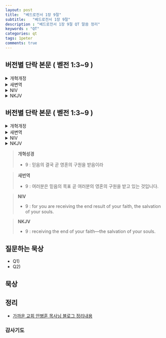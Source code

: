 ```yaml
---
layout: post
title:  "베드로전서 1장 9절"
subtitle:   "베드로전서 1장 9절"
description : "베드로전서 1장 9절 QT 말씀 정리"
keywords : "QT"
categories: qt
tags: 1peter
comments: true
---
```


## 버전별 단락 본문 ( 벧전 1:3~9 )

<details>
<summary>개혁개정</summary>
<div markdown="1">

>* 3 : 우리 주 예수 그리스도의 아버지 하나님을 찬송하리로다 그의 많으신 긍휼대로 예수 그리스도를 죽은 자 가운데서 부활하게 하심으로 말미암아 우리를 거듭나게 하사 산 소망이 있게 하시며
>* 4 : 썩지 않고 더럽지 않고 쇠하지 아니하는 유업을 잇게 하시나니 곧 너희를 위하여 하늘에 간직하신 것이라
>* 5 : 너희는 말세에 나타내기로 예비하신 구원을 얻기 위하여 믿음으로 말미암아 하나님의 능력으로 보호하심을 받았느니라
>* 6 : 그러므로 너희가 이제 여러 가지 시험으로 말미암아 잠깐 근심하게 되지 않을 수 없으나 오히려 크게 기뻐하는도다
>* 7 : 너희 믿음의 확실함은 불로 연단하여도 없어질 금보다 더 귀하여 예수 그리스도께서 나타나실 때에 칭찬과 영광과 존귀를 얻게 할 것이니라
>* 8 : 예수를 너희가 보지 못하였으나 사랑하는도다 이제도 보지 못하나 믿고 말할 수 없는 영광스러운 즐거움으로 기뻐하니
>* `9 : 믿음의 결국 곧 영혼의 구원을 받음이라`
</div>
</details>

<details>
<summary>새변역</summary>
<div markdown="1">

>* 3 : 우리 주 예수 그리스도의 하나님 아버지께 찬양을 드립시다. 하나님께서는 그 크신 자비로 우리를 새로 태어나게 하셨습니다. 그리하여 그는, 죽은 사람들 가운데서 예수 그리스도가 부활하심으로 말미암아 우리로 하여금 산 소망을 갖게 해 주셨으며,
>* 4 : 썩지 않고 더러워지지 않고 낡아 없어지지 않는 유산을 물려받게 하셨습니다. 이 유산은 여러분을 위하여 하늘에 간직되어 있습니다.`
>* 5 : 하나님께서는 여러분의 믿음을 보시고 그의 능력으로 여러분을 보호해 주시며, 마지막 때에 나타나기로 되어 있는 구원을 얻게 해 주십니다.
>* 6 : 그러므로 여러분이 지금 잠시동안 여러 가지 시련 속에서 어쩔 수 없이 슬픔을 당하게 되었다 하더라도 기뻐하십시오.
>* 7 : 하나님께서는 여러분의 믿음을 단련하셔서, 불로 단련하지만 결국 없어지고 마는 금보다 더 귀한 것이 되게 하시며, 예수 그리스도께서 나타나실 때에 여러분에게 칭찬과 영광과 존귀를 얻게 해 주십니다.
>* 8 : 여러분은 그리스도를 본 일이 없으면서도 사랑하며, 지금 그를 보지 못하면서도 믿으며, 말로 다 표현할 수 없는 즐거움과 영광을 누리면서 기뻐하고 있습니다.
>* `9 : 여러분은 믿음의 목표 곧 여러분의 영혼의 구원을 받고 있는 것입니다.`
</div>
</details>

<details>
<summary> NIV</summary>
<div markdown="1">

>* 3 : Praise be to the God and Father of our Lord Jesus Christ! In his great mercy he has given us new birth into a living hope through the resurrection of Jesus Christ from the dead,
>* 4 : and into an inheritance that can never perish, spoil or fade. This inheritance is kept in heaven for you,
>* 5 : who through faith are shielded by God’s power until the coming of the salvation that is ready to be revealed in the last time.
>* 6 : In all this you greatly rejoice, though now for a little while you may have had to suffer grief in all kinds of trials.
>* 7 : These have come so that the proven genuineness of your faith — of greater worth than gold, which perishes even though refined by fire — may result in praise, glory and honor when Jesus Christ is revealed.
>* 8 : Though you have not seen him, you love him; and even though you do not see him now, you believe in him and are filled with an inexpressible and glorious joy,
>* `9 : for you are receiving the end result of your faith, the salvation of your souls.`
</div>
</details>

<details>
<summary>NKJV</summary>
<div markdown="1">

>* 3 : Blessed be the God and Father of our Lord Jesus Christ, who according to His abundant mercy has begotten us again to a living hope through the resurrection of Jesus Christ from the dead,
>* 4 : to an inheritance incorruptible and undefiled and that does not fade away, reserved in heaven for you
>* 5 : who are kept by the power of God through faith for salvation ready to be revealed in the last time.
>* 6 : In this you greatly rejoice, though now for a little while, if need be, you have been grieved by various trials,
>* 7 : that the genuineness of your faith, being much more precious than gold that perishes, though it is tested by fire, may be found to praise, honor, and glory at the revelation of Jesus Christ,
>* 8 : whom having not seen you love. Though now you do not see Him, yet believing, you rejoice with joy inexpressible and full of glory,
>* `9 : receiving the end of your faith—the salvation of your souls.`
</div>
</details>



## 버전별 단락 본문 ( 벧전 1:3~9 )

<details>
<summary>개혁개정</summary>
<div markdown="1">

>* 1 : 예수 그리스도의 사도 베드로는 본도, 갈라디아, 갑바도기아, 아시아와 비두니아에 흩어진 나그네
>* 2 : 곧 하나님 아버지의 미리 아심을 따라 성령이 거룩하게 하심으로 순종함과 예수 그리스도의 피 뿌림을 얻기 위하여 택하심을 받은 자들에게 편지하노니 은혜와 평강이 너희에게 더욱 많을지어다
>* 3 : 우리 주 예수 그리스도의 아버지 하나님을 찬송하리로다 그의 많으신 긍휼대로 예수 그리스도를 죽은 자 가운데서 부활하게 하심으로 말미암아 우리를 거듭나게 하사 산 소망이 있게 하시며
>* 4 : 썩지 않고 더럽지 않고 쇠하지 아니하는 유업을 잇게 하시나니 곧 너희를 위하여 하늘에 간직하신 것이라
>* 5 : 너희는 말세에 나타내기로 예비하신 구원을 얻기 위하여 믿음으로 말미암아 하나님의 능력으로 보호하심을 받았느니라
>* 6 : 그러므로 너희가 이제 여러 가지 시험으로 말미암아 잠깐 근심하게 되지 않을 수 없으나 오히려 크게 기뻐하는도다
>* 7 : 너희 믿음의 확실함은 불로 연단하여도 없어질 금보다 더 귀하여 예수 그리스도께서 나타나실 때에 칭찬과 영광과 존귀를 얻게 할 것이니라
>* 8 : 예수를 너희가 보지 못하였으나 사랑하는도다 이제도 보지 못하나 믿고 말할 수 없는 영광스러운 즐거움으로 기뻐하니
>* 9 : 믿음의 결국 곧 영혼의 구원을 받음이라
</div>
</details>

<details>
<summary>새변역</summary>
<div markdown="1">

>* 1 : 예수 그리스도의 사도인 베드로가, 본도와 갈라디아와 갑바도기아와 아시아와 비두니아에 흩어져서 사는 나그네들인, 택하심을 입은 이들에게 이 편지를 씁니다.
>* 2 : 하나님 아버지께서 여러분을 미리 아시고 성령으로 거룩하게 해 주셔서, 여러분은 순종하게 되고, 예수 그리스도의 피 뿌림을 받게 되었습니다. 여러분에게 은혜와 평화가 더욱 가득 차기를 빕니다.
>* 3 : 우리 주 예수 그리스도의 하나님 아버지께 찬양을 드립시다. 하나님께서는 그 크신 자비로 우리를 새로 태어나게 하셨습니다. 그리하여 그는, 죽은 사람들 가운데서 예수 그리스도가 부활하심으로 말미암아 우리로 하여금 산 소망을 갖게 해 주셨으며,
>* 4 : 썩지 않고 더러워지지 않고 낡아 없어지지 않는 유산을 물려받게 하셨습니다. 이 유산은 여러분을 위하여 하늘에 간직되어 있습니다.
>* 5 : 하나님께서는 여러분의 믿음을 보시고 그의 능력으로 여러분을 보호해 주시며, 마지막 때에 나타나기로 되어 있는 구원을 얻게 해 주십니다.
>* 6 : 그러므로 여러분이 지금 잠시동안 여러 가지 시련 속에서 어쩔 수 없이 슬픔을 당하게 되었다 하더라도 기뻐하십시오.
>* 7 : 하나님께서는 여러분의 믿음을 단련하셔서, 불로 단련하지만 결국 없어지고 마는 금보다 더 귀한 것이 되게 하시며, 예수 그리스도께서 나타나실 때에 여러분에게 칭찬과 영광과 존귀를 얻게 해 주십니다.
>* 8 : 여러분은 그리스도를 본 일이 없으면서도 사랑하며, 지금 그를 보지 못하면서도 믿으며, 말로 다 표현할 수 없는 즐거움과 영광을 누리면서 기뻐하고 있습니다.
>* 9 : 여러분은 믿음의 목표 곧 여러분의 영혼의 구원을 받고 있는 것입니다.
</div>
</details>

<details>
<summary> NIV</summary>
<div markdown="1">

>* 1 : Peter, an apostle of Jesus Christ,
 To God’s elect, exiles scattered throughout the provinces of Pontus, Galatia, Cappadocia, Asia and Bithynia, 
>* 2 : who have been chosen according to the foreknowledge of God the Father, through the sanctifying work of the Spirit, to be obedient to Jesus Christ and sprinkled with his blood:
 Grace and peace be yours in abundance.
>* 3 : Praise be to the God and Father of our Lord Jesus Christ! In his great mercy he has given us new birth into a living hope through the resurrection of Jesus Christ from the dead, 
>* 4 : and into an inheritance that can never perish, spoil or fade. This inheritance is kept in heaven for you,
>* 5 : who through faith are shielded by God’s power until the coming of the salvation that is ready to be revealed in the last time.
>* 6 : In all this you greatly rejoice, though now for a little while you may have had to suffer grief in all kinds of trials. 
>* 7 : These have come so that the proven genuineness of your faith — of greater worth than gold, which perishes even though refined by fire — may result in praise, glory and honor when Jesus Christ is revealed.
>* 8 : Though you have not seen him, you love him; and even though you do not see him now, you believe in him and are filled with an inexpressible and glorious joy, 
>* 9 : for you are receiving the end result of your faith, the salvation of your souls.
</div>
</details>

<details>
<summary>NKJV</summary>
<div markdown="1">

>* 1 : Peter, an apostle of Jesus Christ,
To the pilgrims of the Dispersion in Pontus, Galatia, Cappadocia, Asia, and Bithynia,
>* 2 : elect according to the foreknowledge of God the Father, in sanctification of the Spirit, for obedience and sprinkling of the blood of Jesus Christ:
Grace to you and peace be multiplied.
>* 3 : Blessed be the God and Father of our Lord Jesus Christ, who according to His abundant mercy has begotten us again to a living hope through the resurrection of Jesus Christ from the dead,
>* 4 : to an inheritance incorruptible and undefiled and that does not fade away, reserved in heaven for you
>* 5 : who are kept by the power of God through faith for salvation ready to be revealed in the last time.
>* 6 : In this you greatly rejoice, though now for a little while, if need be, you have been grieved by various trials,
>* 7 : that the genuineness of your faith, being much more precious than gold that perishes, though it is tested by fire, may be found to praise, honor, and glory at the revelation of Jesus Christ, 
>* 8 : whom having not seen you love. Though now you do not see Him, yet believing, you rejoice with joy inexpressible and full of glory, 
>* 9 : receiving the end of your faith—the salvation of your souls.
</div>
</details>


> **개혁성경**
>* 9 : 믿음의 결국 곧 영혼의 구원을 받음이라

> **새번역**
>* 9 : 여러분은 믿음의 목표 곧 여러분의 영혼의 구원을 받고 있는 것입니다.

> **NIV**
>* 9 : for you are receiving the end result of your faith, the salvation of your souls.

> **NKJV**
>* 9 : receiving the end of your faith—the salvation of your souls.

## 질문하는 묵상

* Q1) 
* Q2) 

## 묵상

## 정리
* [가까운 교회 안병훈 목사님 블로그 정리내용](https://blog.naver.com/tolerance2018/221417615258)

### 감사기도

